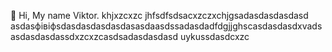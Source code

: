  👋 Hi, My name Viktor.
khjxzcxzc
jhfsdfsdsacxzczxchjgsadasdasdasdasd
asdasфівіфsdasdasdasdasdasasdaasdssadasdadfdgjjghscasdasdasdxvadsasdasdasdassdxzcxzcasdsadasdasdasd
uykussdasdcxzc
